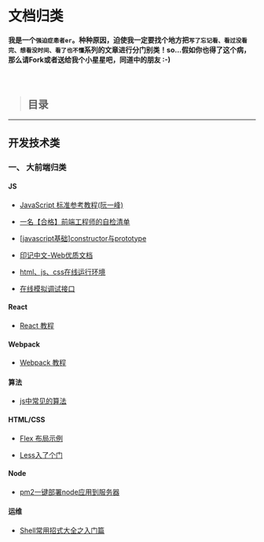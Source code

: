 # 文档归类

#### 我是一个`强迫症患者er`。种种原因，迫使我一定要找个地方把`写了忘记看、看过没看完、想看没时间、看了也不懂`系列的文章进行分门别类！so...假如你也得了这个病，那么请Fork或者送给我个小星星吧，同道中的朋友 :-)

&nbsp;
> ## 目录 
---
## 开发技术类

### 一、 大前端归类

#### JS
  - <a href="http://javascript.ruanyifeng.com/" target="_blank">JavaScript 标准参考教程(阮一峰)</a>
  
  - <a href="https://segmentfault.com/a/1190000018992363" target="_blank">一名【合格】前端工程师的自检清单</a>

  - <a href="http://www.cnblogs.com/longbaobao/articles/2000685.html" target="_blank">[javascript基础]constructor与prototype</a>

  - <a href="https://docschina.org/" target="_blank">印记中文-Web优质文档</a>

  - <a href="http://jsbin.com/?html,js,output" target="_blank">html、js、css在线运行环境</a>

  - <a href="http://jsonplaceholder.typicode.com/" target="_blank">在线模拟调试接口</a>

#### React

- <a href="https://react.docschina.org/" target="_blank">React 教程</a>

#### Webpack

- <a href="https://webpack.docschina.org/concepts/" target="_blank">Webpack 教程</a>

#### 算法
- <a href="https://www.jianshu.com/p/2f38ac50c63a" target="_blank">js中常见的算法</a>

#### HTML/CSS
- <a href="http://static.vgee.cn/static/index.html" target="_blank">Flex 布局示例</a>

- <a href="http://www.cnblogs.com/fsjohnhuang/p/4187675.html" target="_blank">Less入了个门</a>

#### Node

- <a href="https://www.jianshu.com/p/9680c87a3696" target="_blank">pm2一键部署node应用到服务器</a>


#### 运维

- <a href="https://segmentfault.com/a/1190000002924882" target="_blank">Shell常用招式大全之入门篇</a>

